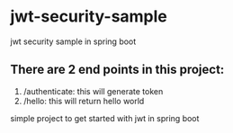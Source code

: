 # jwt-security-sample
jwt security sample in spring boot

## There are 2 end points in this project: 
1. /authenticate: this will generate token 
2. /hello: this will return hello world

simple project to get started with jwt in spring boot
